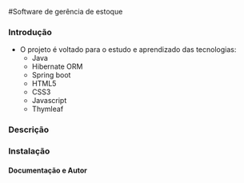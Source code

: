 #Software de gerência de estoque
### Introdução
- O projeto é voltado para o estudo e aprendizado das tecnologias:
    - Java
    - Hibernate ORM
    - Spring boot
    - HTML5
    - CSS3
    - Javascript
    - Thymleaf
    
### Descrição
    

### Instalação

#### Documentação e Autor
